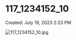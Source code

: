 # 117_1234152_10

Created: July 19, 2023 2:23 PM

![117_1234152_10.jpg](117_1234152_10%206bb78112ea094cfd8db0d77fde433d4d/117_1234152_10.jpg)